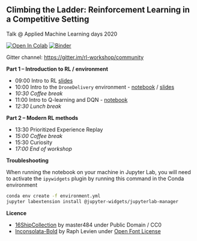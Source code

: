 
Climbing the Ladder: Reinforcement Learning in a Competitive Setting
---

Talk @ Applied Machine Learning days 2020

[![Open In Colab](https://colab.research.google.com/assets/colab-badge.svg)](https://colab.research.google.com/github/pacm/rl-workshop) [![Binder](https://mybinder.org/badge_logo.svg)](https://mybinder.org/v2/gh/pacm/rl-workshop/master)

Gitter channel: https://gitter.im/rl-workshop/community

**Part 1 – Introduction to RL / environment**

* 09:00 Intro to RL [slides](https://docs.google.com/presentation/d/10yaaF3BWMqUb-xMZZX3tJLASTG9Hxgdst0qKPVhd2DI/edit?usp=sharing)
* 10:00 Intro to the `DroneDelivery` environment - [notebook](https://colab.research.google.com/github/pacm/rl-workshop/blob/abdce93c5d9bc401b42251da36d3692fda00521d/01%20Intro%20to%20environment.ipynb) / [slides](https://docs.google.com/presentation/d/10uOOdxPDKaavjwHTqF1WhBjKfOeu6-cTnJ_Yrki9UvE/edit?usp=sharing)
* *10:30 Coffee break*
* 11:00 Intro to Q-learning and DQN - [notebook](https://colab.research.google.com/github/pacm/rl-workshop/blob/abdce93c5d9bc401b42251da36d3692fda00521d/02%20Intro%20to%20Q-learning%20and%20DQN.ipynb)
* *12:30 Lunch break*

**Part 2 – Modern RL methods**

* 13:30 Prioritized Experience Replay
* *15:00 Coffee break*
* 15:30 Curiosity
* *17:00 End of workshop*


**Troubleshooting**

When running the notebook on your machine in Jupyter Lab, you will need to activate the `ipywidgets` plugin by running this command in the Conda environment

```bash
conda env create -f environment.yml
jupyter labextension install @jupyter-widgets/jupyterlab-manager
```

**Licence**

* [16ShipCollection](https://opengameart.org/content/1616-ship-collection) by master484 under Public Domain / CC0
* [Inconsolata-Bold](https://fonts.google.com/specimen/Inconsolata) by Raph Levien under [Open Font License](https://scripts.sil.org/cms/scripts/page.php?site_id=nrsi&id=OFL_web)
